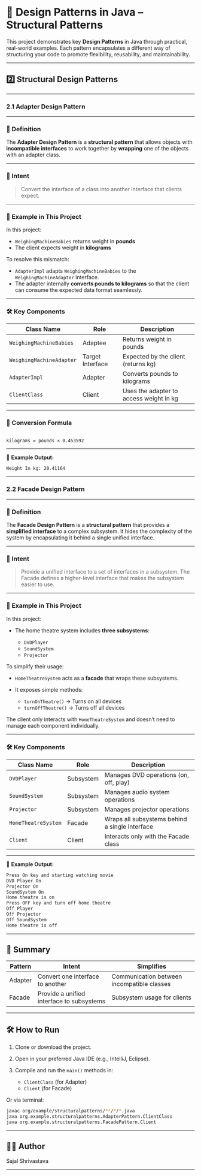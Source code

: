 # 🎯 Design Patterns in Java – Structural Patterns

This project demonstrates key **Design Patterns** in Java through practical, real-world examples. Each pattern encapsulates a different way of structuring your code to promote flexibility, reusability, and maintainability.

---

## 2️⃣ Structural Design Patterns

---

### 2.1 Adapter Design Pattern

---

### 📖 Definition

The **Adapter Design Pattern** is a **structural pattern** that allows objects with **incompatible interfaces** to work together by **wrapping** one of the objects with an adapter class.

---

### 🎯 Intent

> Convert the interface of a class into another interface that clients expect.

---

### 🔧 Example in This Project

In this project:

* `WeighingMachineBabies` returns weight in **pounds**
* The client expects weight in **kilograms**

To resolve this mismatch:

* `AdapterImpl` adapts `WeighingMachineBabies` to the `WeighingMachineAdapter` interface.
* The adapter internally **converts pounds to kilograms** so that the client can consume the expected data format seamlessly.

---

### 🛠️ Key Components

| Class Name               | Role             | Description                             |
|--------------------------|------------------|-----------------------------------------|
| `WeighingMachineBabies`  | Adaptee          | Returns weight in pounds                |
| `WeighingMachineAdapter` | Target Interface | Expected by the client (returns kg)     |
| `AdapterImpl`            | Adapter          | Converts pounds to kilograms            |
| `ClientClass`            | Client           | Uses the adapter to access weight in kg |

---

### 📐 Conversion Formula

```

kilograms = pounds × 0.453592

````

---

🧪 **Example Output:**

```bash
Weight In kg: 20.41164
````

---

### 2.2 Facade Design Pattern

---

### 📖 Definition

The **Facade Design Pattern** is a **structural pattern** that provides a **simplified interface** to a complex subsystem. It hides the complexity of the system by encapsulating it behind a single unified interface.

---

### 🎯 Intent

> Provide a unified interface to a set of interfaces in a subsystem. The Facade defines a higher-level interface that makes the subsystem easier to use.

---

### 🔧 Example in This Project

In this project:

* The home theatre system includes **three subsystems**:

    * `DVDPlayer`
    * `SoundSystem`
    * `Projector`

To simplify their usage:

* `HomeTheatreSystem` acts as a **facade** that wraps these subsystems.
* It exposes simple methods:

    * `turnOnTheatre()` → Turns on all devices
    * `turnOffTheatre()` → Turns off all devices

The client only interacts with `HomeTheatreSystem` and doesn’t need to manage each component individually.

---

### 🛠️ Key Components

| Class Name          | Role      | Description                                    |
| ------------------- | --------- | ---------------------------------------------- |
| `DVDPlayer`         | Subsystem | Manages DVD operations (on, off, play)         |
| `SoundSystem`       | Subsystem | Manages audio system operations                |
| `Projector`         | Subsystem | Manages projector operations                   |
| `HomeTheatreSystem` | Facade    | Wraps all subsystems behind a single interface |
| `Client`            | Client    | Interacts only with the Facade class           |

---

🧪 **Example Output:**

```bash
Press On key and starting watching movie
DVD Player On
Projector On
SoundSystem On
Home theatre is on
Press OFF key and turn off home theatre
Off Player
Off Projector
Off SoundSystem
Home theatre is off
```

---

## 🧠 Summary

| Pattern | Intent                                    | Simplifies                                 |
| ------- | ----------------------------------------- | ------------------------------------------ |
| Adapter | Convert one interface to another          | Communication between incompatible classes |
| Facade  | Provide a unified interface to subsystems | Subsystem usage for clients                |

---

## 🛠️ How to Run

1. Clone or download the project.
2. Open in your preferred Java IDE (e.g., IntelliJ, Eclipse).
3. Compile and run the `main()` methods in:

    * `ClientClass` (for Adapter)
    * `Client` (for Facade)

Or via terminal:

```bash
javac org/example/structuralpatterns/**/*/*.java
java org.example.structuralpatterns.AdapterPattern.ClientClass
java org.example.structuralpatterns.FacadePattern.Client
```

---

## 👨‍💻 Author

Sajal Shrivastava

---

